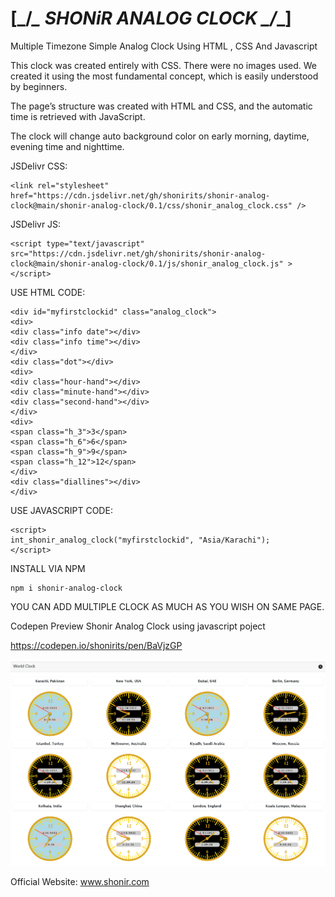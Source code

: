 # [_/*****\_ SHONiR ANALOG CLOCK _/*****\_]

Multiple Timezone Simple Analog Clock Using HTML , CSS And Javascript


This clock was created entirely with CSS. There were no images used. We created it using the most fundamental concept, which is easily understood by beginners.

The page’s structure was created with HTML and CSS, and the automatic time is retrieved with JavaScript.

The clock will change auto background color on early morning, daytime, evening time and nighttime.


JSDelivr CSS: 
```
<link rel="stylesheet" href="https://cdn.jsdelivr.net/gh/shonirits/shonir-analog-clock@main/shonir-analog-clock/0.1/css/shonir_analog_clock.css" />
```

JSDelivr JS: 
```
<script type="text/javascript" src="https://cdn.jsdelivr.net/gh/shonirits/shonir-analog-clock@main/shonir-analog-clock/0.1/js/shonir_analog_clock.js" ></script>
```

USE HTML CODE:
```
<div id="myfirstclockid" class="analog_clock">
<div>
<div class="info date"></div>
<div class="info time"></div>
</div>
<div class="dot"></div>
<div>
<div class="hour-hand"></div>
<div class="minute-hand"></div>
<div class="second-hand"></div>
</div>
<div>
<span class="h_3">3</span>
<span class="h_6">6</span>
<span class="h_9">9</span>
<span class="h_12">12</span>
</div>
<div class="diallines"></div>
</div>
```

USE JAVASCRIPT CODE: 
```
<script>
int_shonir_analog_clock("myfirstclockid", "Asia/Karachi");
</script>
```

INSTALL VIA NPM
```
npm i shonir-analog-clock
```

YOU CAN ADD MULTIPLE CLOCK AS MUCH AS YOU WISH ON SAME PAGE.


Codepen Preview Shonir Analog Clock using javascript poject

https://codepen.io/shonirits/pen/BaVjzGP


![SHONiR ANALOG CLOCK](https://github.com/shonirits/shonir-analog-clock/blob/main/shonir-analog-clock/0.1/screenshot.png)


Official Website: www.shonir.com
